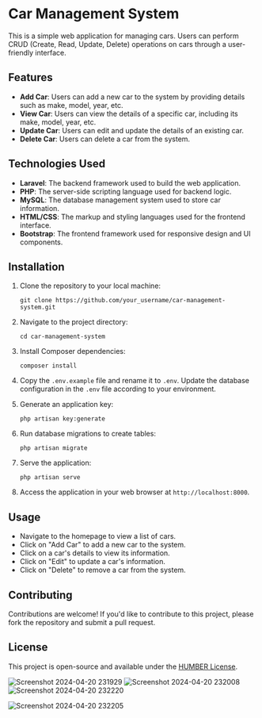 

# Car Management System

This is a simple web application for managing cars. Users can perform CRUD (Create, Read, Update, Delete) operations on cars through a user-friendly interface.

## Features

- **Add Car**: Users can add a new car to the system by providing details such as make, model, year, etc.
- **View Car**: Users can view the details of a specific car, including its make, model, year, etc.
- **Update Car**: Users can edit and update the details of an existing car.
- **Delete Car**: Users can delete a car from the system.

## Technologies Used

- **Laravel**: The backend framework used to build the web application.
- **PHP**: The server-side scripting language used for backend logic.
- **MySQL**: The database management system used to store car information.
- **HTML/CSS**: The markup and styling languages used for the frontend interface.
- **Bootstrap**: The frontend framework used for responsive design and UI components.

## Installation

1. Clone the repository to your local machine:
   ```
   git clone https://github.com/your_username/car-management-system.git
   ```

2. Navigate to the project directory:
   ```
   cd car-management-system
   ```

3. Install Composer dependencies:
   ```
   composer install
   ```

4. Copy the `.env.example` file and rename it to `.env`. Update the database configuration in the `.env` file according to your environment.

5. Generate an application key:
   ```
   php artisan key:generate
   ```

6. Run database migrations to create tables:
   ```
   php artisan migrate
   ```

7. Serve the application:
   ```
   php artisan serve
   ```

8. Access the application in your web browser at `http://localhost:8000`.

## Usage

- Navigate to the homepage to view a list of cars.
- Click on "Add Car" to add a new car to the system.
- Click on a car's details to view its information.
- Click on "Edit" to update a car's information.
- Click on "Delete" to remove a car from the system.

## Contributing

Contributions are welcome! If you'd like to contribute to this project, please fork the repository and submit a pull request.

## License

This project is open-source and available under the [HUMBER License](LICENSE).

![Screenshot 2024-04-20 231929](https://github.com/Skinnygoose/Laravel-CRUD-Assignment/assets/144494709/57bdedb6-23cf-4691-b9f3-9285a58c60b8)
![Screenshot 2024-04-20 232008](https://github.com/Skinnygoose/Laravel-CRUD-Assignment/assets/144494709/66d4b521-8c42-446a-99f5-0473a172668a)
![Screenshot 2024-04-20 232220](https://github.com/Skinnygoose/Laravel-CRUD-Assignment/assets/144494709/fbb27228-623b-4f72-8b2d-f7f5775719b3)

![Screenshot 2024-04-20 232205](https://github.com/Skinnygoose/Laravel-CRUD-Assignment/assets/144494709/9a781755-1e44-419a-92f6-2cb417cc2ca8)
